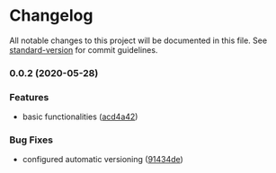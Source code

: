 # Changelog

All notable changes to this project will be documented in this file. See [standard-version](https://github.com/conventional-changelog/standard-version) for commit guidelines.

### 0.0.2 (2020-05-28)


### Features

* basic functionalities ([acd4a42](https://github.com/marvintau/schema/commit/acd4a42c44e07f95b4e33a48527ca79103d235ef))


### Bug Fixes

* configured automatic versioning ([91434de](https://github.com/marvintau/schema/commit/91434de1691f5f1870c282c53abb6012d101b47b))
